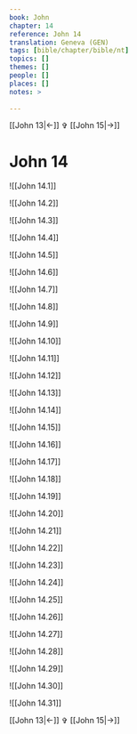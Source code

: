 ```yaml
---
book: John
chapter: 14
reference: John 14
translation: Geneva (GEN)
tags: [bible/chapter/bible/nt]
topics: []
themes: []
people: []
places: []
notes: >
  
---
```


[[John 13|<-]] ✞ [[John 15|->]]

# John 14

![[John 14.1]]

![[John 14.2]]

![[John 14.3]]

![[John 14.4]]

![[John 14.5]]

![[John 14.6]]

![[John 14.7]]

![[John 14.8]]

![[John 14.9]]

![[John 14.10]]

![[John 14.11]]

![[John 14.12]]

![[John 14.13]]

![[John 14.14]]

![[John 14.15]]

![[John 14.16]]

![[John 14.17]]

![[John 14.18]]

![[John 14.19]]

![[John 14.20]]

![[John 14.21]]

![[John 14.22]]

![[John 14.23]]

![[John 14.24]]

![[John 14.25]]

![[John 14.26]]

![[John 14.27]]

![[John 14.28]]

![[John 14.29]]

![[John 14.30]]

![[John 14.31]]

[[John 13|<-]] ✞ [[John 15|->]]
